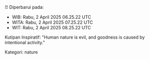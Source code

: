⏰ Diperbarui pada:
- WIB: Rabu, 2 April 2025 06.25.22 UTC
- WITA: Rabu, 2 April 2025 07.25.22 UTC
- WIT: Rabu, 2 April 2025 08.25.22 UTC

Kutipan Inspiratif:
"Human nature is evil, and goodness is caused by intentional activity."


Kategori: nature

